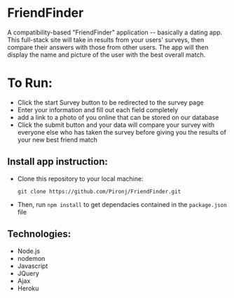 # FriendFinder
A compatibility-based "FriendFinder" application -- basically a dating app. This full-stack site will take in results from your users' surveys, then compare their answers with those from other users. The app will then display the name and picture of the user with the best overall match.

# To Run:
  * Click the start Survey button to be redirected to the survey page
  * Enter your information and fill out each field completely
  * add a link to a photo of you online that can be stored on our database
  * Click the submit button and your data will compare your survey with everyone else who has taken the survey before giving you the results of your new best friend match


## Install app instruction:

  * Clone this repository to your local machine: 
    ```
    git clone https://github.com/Pironj/FriendFinder.git
    ```
  * Then, run `npm install` to get dependacies contained in the `package.json` file
  

  
## Technologies:
  * Node.js
  * nodemon
  * Javascript
  * JQuery
  * Ajax
  * Heroku

  